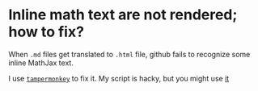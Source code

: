 # Inline math text are not rendered; how to fix?

When `.md` files get translated to `.html` file, github fails to recognize some inline MathJax text.

I use [`tampermonkey`](https://addons.mozilla.org/en-US/firefox/addon/tampermonkey/) to fix it. My script is hacky, but you might use [it](https://gist.github.com/lyra95/f237e0954a5a54985493f40e0fe9c747)